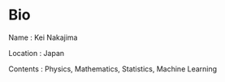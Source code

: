 # Bio

Name : Kei Nakajima

Location : Japan

Contents : Physics, Mathematics, Statistics, Machine Learning
